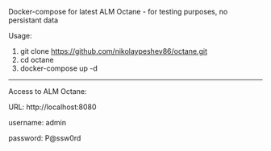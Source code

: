 Docker-compose for latest ALM Octane - for testing purposes, no persistant data

Usage:

1. git clone https://github.com/nikolaypeshev86/octane.git
2. cd octane
3. docker-compose up -d
-------------------------------------------------------

Access to ALM Octane:

URL: http://localhost:8080

username: admin

password: P@ssw0rd
